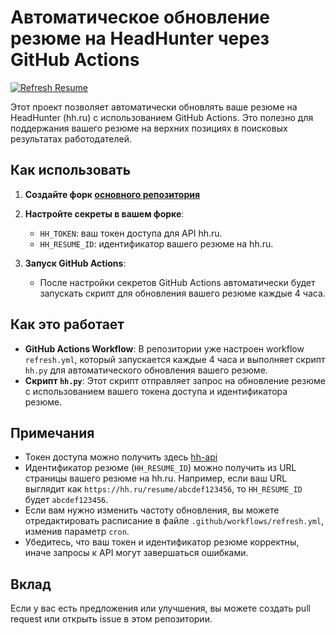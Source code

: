# Автоматическое обновление резюме на HeadHunter через GitHub Actions

[![Refresh Resume](https://github.com/dszubov/hh.autorefresh/actions/workflows/refresh.yml/badge.svg?branch=master)](https://github.com/dszubov/hh.autorefresh/actions/workflows/refresh.yml)

Этот проект позволяет автоматически обновлять ваше резюме на HeadHunter (hh.ru) с использованием GitHub Actions. Это полезно для поддержания вашего резюме на верхних позициях в поисковых результатах работодателей.

## Как использовать

1. **Создайте форк [основного репозитория](https://github.com/dszubov/hh.autorefresh)**

2. **Настройте секреты в вашем форке**:
     - `HH_TOKEN`: ваш токен доступа для API hh.ru.
     - `HH_RESUME_ID`: идентификатор вашего резюме на hh.ru.

3. **Запуск GitHub Actions**:
   - После настройки секретов GitHub Actions автоматически будет запускать скрипт для обновления вашего резюме каждые 4 часа.

## Как это работает

- **GitHub Actions Workflow**: В репозитории уже настроен workflow `refresh.yml`, который запускается каждые 4 часа и выполняет скрипт `hh.py` для автоматического обновления вашего резюме.
- **Скрипт `hh.py`**: Этот скрипт отправляет запрос на обновление резюме с использованием вашего токена доступа и идентификатора резюме.

## Примечания

- Токен доступа можно получить здесь [hh-api](https://dev.hh.ru/admin)
- Идентификатор резюме (`HH_RESUME_ID`) можно получить из URL страницы вашего резюме на hh.ru. Например, если ваш URL выглядит как `https://hh.ru/resume/abcdef123456`, то `HH_RESUME_ID` будет `abcdef123456`.
- Если вам нужно изменить частоту обновления, вы можете отредактировать расписание в файле `.github/workflows/refresh.yml`, изменив параметр `cron`.
- Убедитесь, что ваш токен и идентификатор резюме корректны, иначе запросы к API могут завершаться ошибками.

## Вклад

Если у вас есть предложения или улучшения, вы можете создать pull request или открыть issue в этом репозитории.
